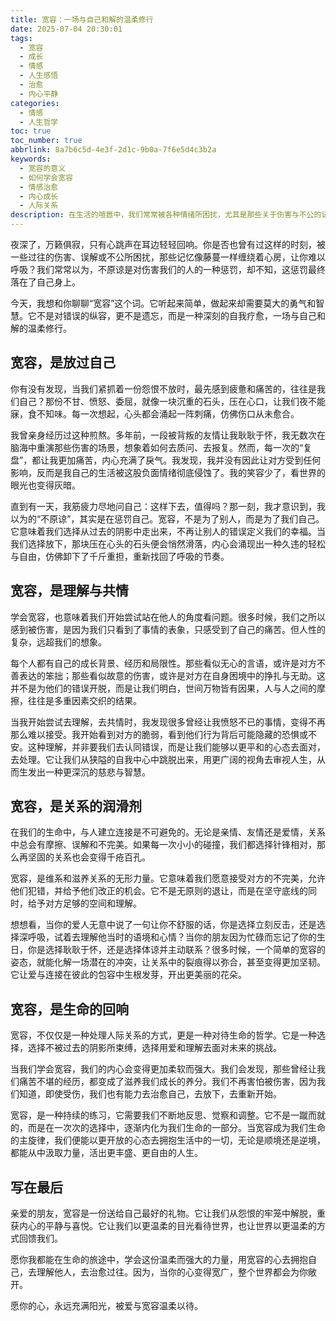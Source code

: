 ```yaml
---
title: 宽容：一场与自己和解的温柔修行
date: 2025-07-04 20:30:01
tags:
  - 宽容
  - 成长
  - 情感
  - 人生感悟
  - 治愈
  - 内心平静
categories:
  - 情感
  - 人生哲学
toc: true
toc_number: true
abbrlink: 8a7b6c5d-4e3f-2d1c-9b0a-7f6e5d4c3b2a
keywords:
  - 宽容的意义
  - 如何学会宽容
  - 情感治愈
  - 内心成长
  - 人际关系
description: 在生活的喧嚣中，我们常常被各种情绪所困扰，尤其是那些关于伤害与不公的记忆。然而，有一种力量，它能穿透所有的阴霾，带来内心的平静与自由，那便是宽容。它不是软弱，而是深沉的智慧；它不是遗忘，而是选择放下。这篇文章，将带你一同探索宽容的真谛，感受它如何温柔地治愈我们，并指引我们走向更广阔、更丰盛的人生。
---
```


夜深了，万籁俱寂，只有心跳声在耳边轻轻回响。你是否也曾有过这样的时刻，被一些过往的伤害、误解或不公所困扰，那些记忆像藤蔓一样缠绕着心房，让你难以呼吸？我们常常以为，不原谅是对伤害我们的人的一种惩罚，却不知，这惩罚最终落在了自己身上。

今天，我想和你聊聊“宽容”这个词。它听起来简单，做起来却需要莫大的勇气和智慧。它不是对错误的纵容，更不是遗忘，而是一种深刻的自我疗愈，一场与自己和解的温柔修行。

## 宽容，是放过自己

你有没有发现，当我们紧抓着一份怨恨不放时，最先感到疲惫和痛苦的，往往是我们自己？那份不甘、愤怒、委屈，就像一块沉重的石头，压在心口，让我们夜不能寐，食不知味。每一次想起，心头都会涌起一阵刺痛，仿佛伤口从未愈合。

我曾亲身经历过这种煎熬。多年前，一段被背叛的友情让我耿耿于怀，我无数次在脑海中重演那些伤害的场景，想象着如何去质问、去报复。然而，每一次的“复盘”，都让我更加痛苦，内心充满了戾气。我发现，我并没有因此让对方受到任何影响，反而是我自己的生活被这股负面情绪彻底侵蚀了。我的笑容少了，看世界的眼光也变得灰暗。

直到有一天，我筋疲力尽地问自己：这样下去，值得吗？那一刻，我才意识到，我以为的“不原谅”，其实是在惩罚自己。宽容，不是为了别人，而是为了我们自己。它意味着我们选择从过去的阴影中走出来，不再让别人的错误定义我们的幸福。当我们选择放下，那块压在心头的石头便会悄然滑落，内心会涌现出一种久违的轻松与自由，仿佛卸下了千斤重担，重新找回了呼吸的节奏。

## 宽容，是理解与共情

学会宽容，也意味着我们开始尝试站在他人的角度看问题。很多时候，我们之所以感到被伤害，是因为我们只看到了事情的表象，只感受到了自己的痛苦。但人性的复杂，远超我们的想象。

每个人都有自己的成长背景、经历和局限性。那些看似无心的言语，或许是对方不善表达的笨拙；那些看似故意的伤害，或许是对方在自身困境中的挣扎与无助。这并不是为他们的错误开脱，而是让我们明白，世间万物皆有因果，人与人之间的摩擦，往往是多重因素交织的结果。

当我开始尝试去理解，去共情时，我发现很多曾经让我愤怒不已的事情，变得不再那么难以接受。我开始看到对方的脆弱，看到他们行为背后可能隐藏的恐惧或不安。这种理解，并非要我们去认同错误，而是让我们能够以更平和的心态去面对，去处理。它让我们从狭隘的自我中心中跳脱出来，用更广阔的视角去审视人生，从而生发出一种更深沉的慈悲与智慧。

## 宽容，是关系的润滑剂

在我们的生命中，与人建立连接是不可避免的。无论是亲情、友情还是爱情，关系中总会有摩擦、误解和不完美。如果每一次小小的碰撞，我们都选择针锋相对，那么再坚固的关系也会变得千疮百孔。

宽容，是维系和滋养关系的无形力量。它意味着我们愿意接受对方的不完美，允许他们犯错，并给予他们改正的机会。它不是无原则的退让，而是在坚守底线的同时，给予对方足够的空间和理解。

想想看，当你的爱人无意中说了一句让你不舒服的话，你是选择立刻反击，还是选择深呼吸，试着去理解他当时的语境和心情？当你的朋友因为忙碌而忘记了你的生日，你是选择耿耿于怀，还是选择体谅并主动联系？很多时候，一个简单的宽容的姿态，就能化解一场潜在的冲突，让关系中的裂痕得以弥合，甚至变得更加坚韧。它让爱与连接在彼此的包容中生根发芽，开出更美丽的花朵。

## 宽容，是生命的回响

宽容，不仅仅是一种处理人际关系的方式，更是一种对待生命的哲学。它是一种选择，选择不被过去的阴影所束缚，选择用爱和理解去面对未来的挑战。

当我们学会宽容，我们的内心会变得更加柔软而强大。我们会发现，那些曾经让我们痛苦不堪的经历，都变成了滋养我们成长的养分。我们不再害怕被伤害，因为我们知道，即使受伤，我们也有能力去治愈自己，去放下，去重新开始。

宽容，是一种持续的练习，它需要我们不断地反思、觉察和调整。它不是一蹴而就的，而是在一次次的选择中，逐渐内化为我们生命的一部分。当宽容成为我们生命的主旋律，我们便能以更开放的心态去拥抱生活中的一切，无论是顺境还是逆境，都能从中汲取力量，活出更丰盛、更自由的人生。

## 写在最后

亲爱的朋友，宽容是一份送给自己最好的礼物。它让我们从怨恨的牢笼中解脱，重获内心的平静与喜悦。它让我们以更温柔的目光看待世界，也让世界以更温柔的方式回馈我们。

愿你我都能在生命的旅途中，学会这份温柔而强大的力量，用宽容的心去拥抱自己，去理解他人，去治愈过往。因为，当你的心变得宽广，整个世界都会为你敞开。

愿你的心，永远充满阳光，被爱与宽容温柔以待。